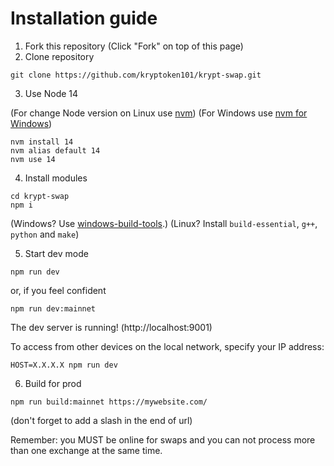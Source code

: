 # Installation guide

1. Fork this repository (Click "Fork" on top of this page)
2. Clone repository

```
git clone https://github.com/kryptoken101/krypt-swap.git
```

3. Use Node 14

(For change Node version on Linux use [nvm](https://github.com/nvm-sh/nvm#installing-and-updating))
(For Windows use [nvm for Windows](https://github.com/coreybutler/nvm-windows))

```
nvm install 14
nvm alias default 14
nvm use 14
```

4. Install modules

```
cd krypt-swap
npm i
```

(Windows? Use [windows-build-tools](https://www.npmjs.com/package/windows-build-tools).)
(Linux? Install `build-essential`, `g++`, `python` and `make`)

5. Start dev mode

```
npm run dev
```
or, if you feel confident
```
npm run dev:mainnet
```

The dev server is running! (http://localhost:9001)

To access from other devices on the local network, specify your IP address:

```
HOST=X.X.X.X npm run dev
```

6. Build for prod

```
npm run build:mainnet https://mywebsite.com/
```

(don't forget to add a slash in the end of url)


Remember: you MUST be online for swaps and you can not process more than one exchange at the same time.
